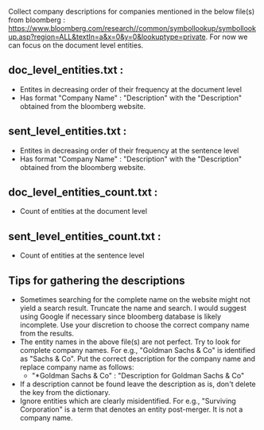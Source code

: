 Collect company descriptions for companies mentioned in the below file(s) from bloomberg : https://www.bloomberg.com/research//common/symbollookup/symbollookup.asp?region=ALL&textIn=a&x=0&y=0&lookuptype=private.
For now we can focus on the document level entities.

## doc_level_entities.txt :  
- Entites in decreasing order of their frequency at the document level
- Has format "Company Name" : "Description" with the "Description" obtained from the bloomberg website.
                        
## sent_level_entities.txt :
- Entites in decreasing order of their frequency at the sentence level
- Has format "Company Name" : "Description" with the "Description" obtained from the bloomberg website.
                         
## doc_level_entities_count.txt : 
- Count of entities at the document level

## sent_level_entities_count.txt : 
- Count of entities at the sentence level

## Tips for gathering the descriptions
- Sometimes searching for the complete name on the website might not yield a search result. Truncate the name and search. I would suggest using Google if necessary since bloomberg database is likely incomplete. Use your discretion to choose the correct company name from the results.
- The entity names in the above file(s) are not perfect. Try to look for complete company names. For e.g., "Goldman Sachs & Co" is identified as "Sachs & Co". Put the correct description for the company name and replace company name as follows:
  - "\*Goldman Sachs & Co" : "Description for Goldman Sachs & Co"
- If a description cannot be found leave the description as is, don't delete the key from the dictionary.
- Ignore entities which are clearly misidentified. For e.g., "Surviving Corporation" is a term that denotes an entity post-merger. It is not a company name.
